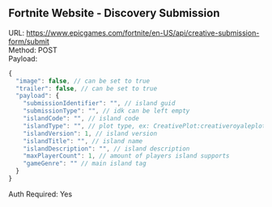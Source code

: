 ## Fortnite Website - Discovery Submission

URL: https://www.epicgames.com/fortnite/en-US/api/creative-submission-form/submit \
Method: POST \
Payload:
```js
{
  "image": false, // can be set to true
  "trailer": false, // can be set to true
  "payload": {
    "submissionIdentifier": "", // island guid
    "submissionType": "", // idk can be left empty
    "islandCode": "", // island code
    "islandType": "", // plot type, ex: CreativePlot:creativeroyaleplot
    "islandVersion": 1, // island version
    "islandTitle": "", // island name
    "islandDescription": "", // island description
    "maxPlayerCount": 1, // amount of players island supports
    "gameGenre": "" // main island tag
  }
}
```
Auth Required: Yes
